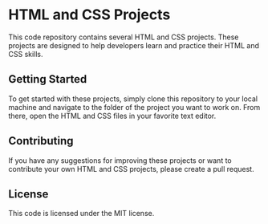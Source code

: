 # HTML and CSS Projects

This code repository contains several HTML and CSS projects. These projects are designed to help developers learn and practice their HTML and CSS skills.

## Getting Started

To get started with these projects, simply clone this repository to your local machine and navigate to the folder of the project you want to work on. From there, open the HTML and CSS files in your favorite text editor.

## Contributing

If you have any suggestions for improving these projects or want to contribute your own HTML and CSS projects, please create a pull request.

## License

This code is licensed under the MIT license.
